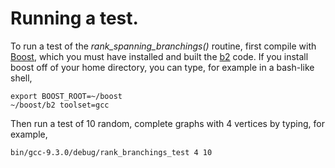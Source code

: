 # Running a test.

To run a test of the *rank_spanning_branchings()* routine, first compile with
[Boost](https://www.boost.org), which you must have installed and built the [b2](https://github.com/boostorg/wiki/wiki/Getting-Started%3A-Overview) code.  If you install boost off of your home directory, you can type, for example in a bash-like shell,

    export BOOST_ROOT=~/boost
    ~/boost/b2 toolset=gcc

Then run a test of 10 random, complete graphs with 4 vertices by typing, for example,

    bin/gcc-9.3.0/debug/rank_branchings_test 4 10
